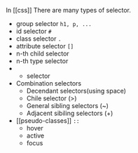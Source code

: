 In [[css]] There are many types of selector.

- group selector `h1, p, ...`
- id selector `#`
- class selector `.`
- attribute selector `[]`
- n-th child selector
- n-th type selector
- *  selector 
- Combination selectors
	- Decendant selectors(using space)
	- Chile selector (>)
	- General sibling selectors (~)
	- Adjacent sibiling selectors (+)
- [[pseudo-classes]] `::`
	- hover
	- active
	- focus
  